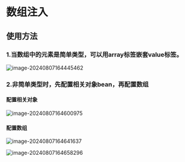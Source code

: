 # 数组注入

## 使用方法

### 1.当数组中的元素是简单类型，可以用array标签嵌套value标签。

![image-20240807164445462](../../TyporaImage/Spring/image-20240807164445462.png)

### 2.非简单类型时，先配置相关对象bean，再配置数组

#### 配置相关对象

![image-20240807164600975](../../TyporaImage/Spring/image-20240807164600975.png)

#### 配置数组



![image-20240807164641637](../../TyporaImage/Spring/image-20240807164641637.png)

![image-20240807164658296](../../TyporaImage/Spring/image-20240807164658296.png)